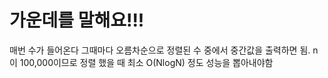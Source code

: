 # 가운데를 말해요!!!

매번 수가 들어온다 그때마다 오름차순으로 정렬된 수 중에서 중간값을 출력하면 됨. n이 100,000이므로 정렬 했을 때 최소 O(NlogN) 정도 성능을 뽑아내야함
